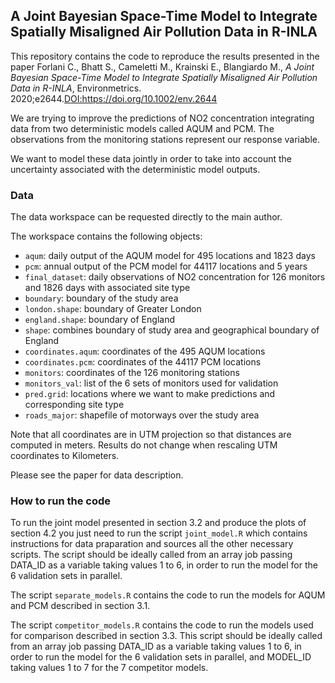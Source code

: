 A Joint Bayesian Space-Time Model to Integrate Spatially Misaligned Air Pollution Data in R-INLA
------------------------------------------------------------------------------------------------

This repository contains the code to reproduce the results presented in
the paper Forlani C., Bhatt S., Cameletti M., Krainski E., Blangiardo
M., *A Joint Bayesian Space-Time Model to Integrate Spatially Misaligned
Air Pollution Data in R-INLA*, Environmetrics.
2020;e2644.<DOI:https://doi.org/10.1002/env.2644>

<!-- The ArXiv preprint can be found at http://arxiv.org/abs/2006.08988. -->
We are trying to improve the predictions of NO2 concentration
integrating data from two deterministic models called AQUM and PCM. The
observations from the monitoring stations represent our response
variable.

We want to model these data jointly in order to take into account the
uncertainty associated with the deterministic model outputs.

### Data

The data workspace can be requested directly to the main author.

The workspace contains the following objects:

-   `aqum`: daily output of the AQUM model for 495 locations and 1823
    days
-   `pcm`: annual output of the PCM model for 44117 locations and 5
    years
-   `final_dataset`: daily observations of NO2 concentration for 126
    monitors and 1826 days with associated site type
-   `boundary`: boundary of the study area
-   `london.shape`: boundary of Greater London
-   `england.shape`: boundary of England
-   `shape`: combines boundary of study area and geographical boundary
    of England
-   `coordinates.aqum`: coordinates of the 495 AQUM locations
-   `coordinates.pcm`: coordinates of the 44117 PCM locations
-   `monitors`: coordinates of the 126 monitoring stations
-   `monitors_val`: list of the 6 sets of monitors used for validation
-   `pred.grid`: locations where we want to make predictions and
    corresponding site type
    <!-- * `pred.grid.aqum`: values of AQUM interpolated at the prediction grid nodes, for each day (not used for the joint model predictions) -->
    <!-- * `pred.grid.pcm`: values of PCM interpolated at the prediction grid nodes, for each year (not used for the joint model predictions) -->
-   `roads_major`: shapefile of motorways over the study area

Note that all coordinates are in UTM projection so that distances are
computed in meters. Results do not change when rescaling UTM coordinates
to Kilometers.

Please see the paper for data description.

### How to run the code

To run the joint model presented in section 3.2 and produce the plots of
section 4.2 you just need to run the script `joint_model.R` which
contains instructions for data praparation and sources all the other
necessary scripts. The script should be ideally called from an array job
passing DATA\_ID as a variable taking values 1 to 6, in order to run the
model for the 6 validation sets in parallel.

The script `separate_models.R` contains the code to run the models for
AQUM and PCM described in section 3.1.

The script `competitor_models.R` contains the code to run the models
used for comparison described in section 3.3. This script should be
ideally called from an array job passing DATA\_ID as a variable taking
values 1 to 6, in order to run the model for the 6 validation sets in
parallel, and MODEL\_ID taking values 1 to 7 for the 7 competitor
models.

<!-- These can also be run manually setting `data_id` (1 to 6) and `formula_id` (1 to 9) once the data are loaded. -->
<!-- ### Notes on the notation -->
<!-- Please see the paper for details on the model specification. -->
<!-- The following are differences in the notation from the paper to the code: -->
<!-- * $y_1$ is referred to as `pcm` -->
<!-- * $y_2$ is referred to as `aqum` -->
<!-- * $y_3$ is referred to as `y` -->
<!-- * $z_1$ is referred to as `z1`, the copy for y as `z13`, the copy for AQUM as `z12` -->
<!-- * $z_2$ is referred to as `z2`, and the copy for y as `z23` -->
<!-- * $z_3$ is referred to as `z3` -->
<!-- * $\lambda_{1,2}$ is automatically called `Beta for z12` and its prior is called `lambda12`  -->
<!-- * $\lambda_{1,3}$ is automatically called `Beta for z13` and its prior is called `lambda13` -->
<!-- * $\lambda_{2,3}$ is automatically called `Beta for z23` and its prior is called `lambda23` -->
<!-- * The intercepts are `alpha1`, `alpha2` and `alpha3` -->
<!-- * $\beta_{k_s}$ are `betaURB` and `betaRKS` respectively -->
<!---

# Model specification


### Data 

* PCM covariate ($Y_{1}$): annual ($t_1=5$) NO2 concentration output from deterministic model at $s_1=44117$ grid nodes
* AQUM covariate ($Y_{2}$): daily ($t_2=1826$) NO2 concentration output from deterministic model at $s_2=495$ grid nodes
* Response variable ($Y_{3}$): daily NO2 concentration at $s_3=126$ monitoring stations for $t=1,\dots,t_2$, $t_2=1826$ consecutive days (time series are not all complete)
* Site type covariate: categorical variable associated with the monitoring stations ($k=0$: rural (reference), $k=1$: urban and $k=2$: road-kerb side)

### Assumptions
* AQUM provides spatial and temporal information 
* PCM provides spatial-only information because temporal resolution is very low
* Underlying spatial field ($z_1(s)$) is the same for PCM, AQUM and monitor observations (they all measure NO$_2$ concentration)
* Underlying temporal field ($z_2(t)$) is the same for AQUM and monitor observations (they both measure NO$_2$ concentration)

### Level 1:

Let $y_i(s,t)$ denote the PCM ($i=1$) and AQUM ($i=2$) data and the observed NO$_2$ concentration ($i=3$) at the generic time point $t$ and site $s$, on the logarithmic scale. These are assumed to be normally distributed, with mean $\eta_i(s,t)$ and measurement error variance $\sigma^2_{\epsilon_i}$: 

$y_1(s,t) \sim N(\eta_1(s), \sigma^{2}_{\epsilon_1}) \qquad \text{(PCM)}$

$y_2(s,t) \sim N(\eta_2(t), \sigma^{2}_{\epsilon_2}) \qquad \text{(AQUM)}$

$y_3(s,t) \sim N(\eta_3(s,t), \sigma^{2}_{\epsilon_3}) \qquad \text{(Ground observations)}$

The three corresponding linear predictors are:

$\eta_1(s) = \alpha_1 + z_1(s) \qquad \text{(PCM)}$

$\eta_2(t) = \alpha_2 + z_2(t) \qquad \text{(AQUM)}$

$\eta_3(s,t) = \alpha_1 + \alpha_2 + \alpha_3  + \beta_{k_s} + \lambda_{1,3} z_1(s) + \lambda_{2,3} z_2(t) + z_3(t,k{_s})$

where 

* $\alpha_i$ are the intercepts
* $\lambda_{i,j}$ are optional scaling parameters
* $\beta_{k_s}$ is the fixed effects for the site type as categorical variable ($k=0$: rural (reference), $k=1$: urban and $k=2$: road-kerb side)
* $z_1$ and $z_2$ are the shared random effects
* $z_3(t,k{_s})$ is an interaction term which allows for a different residual temporal trend for each site type

### Level 2

* $\boldsymbol{z}_1 \sim MVN(\textbf{0}, \sigma^2_{z_1}\boldsymbol{\Sigma})$ is the common spatial latent field, with $\boldsymbol{\Sigma}$ being the correlation matrix defined by the Mat\'ern stationary and isotropic covariance function. Note that $\boldsymbol{z}_1$ is then calibrated on the monitor observations through $\lambda_{1,3}$ and $\lambda_{1,3}$. 
* $z_2(t)$ is the $t$-th element of the temporal latent field $\boldsymbol{z_2}$, and is modelled as a random walk: $z_2(t) \sim N(z_2(t-1), \sigma^2_{z_2})$. %This is defined on AQUM and copied in $\boldsymbol{\eta_3}$ with a calibration coefficient.
Similarly to $\boldsymbol{z}_1$, $\boldsymbol{z}_2$ is calibrated on the monitor observations through $\lambda_{2,3}$. 
* $z_3(t,k{_s})$ is the residual temporal trend assumed to be different for each site type (rural, urban, road-kerb side), and modelled as first order autoregressive $z_3(t,k{_s}) \sim N(\rho z_3(t-1,k{_s}), \sigma^2_{z_3})$. In other words, we assume conditionally independent replications of the same latent field for each site type, with shared hyperparameters.



### Level 3

* $log(1/\sigma^2_{z_1}) \sim logGamma(1, 5e-05)$
 
* $log(1/\sigma^2_{z_3}) \sim logGamma(1, 5e-05)$
 
* $P(\sigma_{z_2}>SD(AQUM))=0.01$

* $\rho \sim N(0.3,0.5)$ 
 
* $P(r<r_0)=0.95$, where $r_0 = 1/5$ of the domain size
 
* $P(\sigma_{z_2}>\sigma_0)=0.5$, where $\sigma_0 = 100$.

* $log(1/\sigma^2_{\epsilon_i}) \sim logGamma(1, 5e-05)$, $i=1,2,3$
 
* $\alpha_i, \beta_{k{_s}} \sim N(0,1000)$
 
* $\lambda_{1,3}, \lambda_{2,3} \sim N(1, 0.01)$


-->
